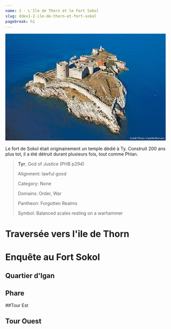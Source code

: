 ```yaml
---
name: 2 - L'Ile de Thorn et le Fort Sokol
slug: ddex1-2-ile-de-thorn-et-fort-sokol
pagebreak: h1
---
```


![chateau](ressources/chateau_if.jpg)

Le fort de Sokol était originairement un temple dédié à Ty. Construit 200 ans plus tot, il a été détruit durant plusieurs fois, tout comme Phlan.


> **Tyr**,  God of Justice
> (PHB p294)
>
> Alignment: lawful good
>
> Category: None
>
> Domains: Order, War
>
> Pantheon: Forgotten Realms
>
> Symbol: Balanced scales resting on a warhammer


# Traversée vers l'ile de Thorn

# Enquête au Fort Sokol

## Quartier d'Igan

## Phare

##Tour Est

## Tour Ouest
